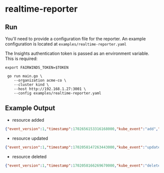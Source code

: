 # realtime-reporter

## Run

You'll need to provide a configuration file for the reporter. An example configuration is located at `examples/realtime-reporter.yaml`

The Insights authentication token is passed as an environment variable. This is required:

```
export FAIRWINDS_TOKEN=$TOKEN
```

```
 go run main.go \
    --organization acme-co \
    --cluster kind \
    --host http://192.168.1.27:3001 \
    --config examples/realtime-reporter.yaml
```

## Example Output

* resource added

```json
{"event_version":1,"timestamp":1702656153316168000,"kube_event":"add","kind":"Namespace","namespace":"default","workload":"nginx-deployment","data":{"Contents":"B64_ENCODED_REPORT","Report":"polaris","Version":"1.0"}}
```

* resource updated

```json
{"event_version":1,"timestamp":1702058147263443000,"kube_event":"update","kind":"Deployment","namespace":"default","workload":"nginx-deployment","data":{"Contents":"B64_ENCODED_REPORT","Report":"polaris","Version":"1.0"}}
```

* resource deleted

```json
{"event_version":1,"timestamp":1702058166269670000,"kube_event":"delete","kind":"Deployment","namespace":"default","workload":"nginx-deployment","data":null}
```
